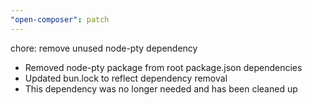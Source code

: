 ```yaml
---
"open-composer": patch
---
```


chore: remove unused node-pty dependency

- Removed node-pty package from root package.json dependencies
- Updated bun.lock to reflect dependency removal
- This dependency was no longer needed and has been cleaned up

